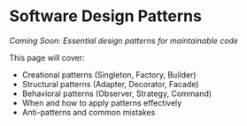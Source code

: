 # Software Design Patterns

*Coming Soon: Essential design patterns for maintainable code*

This page will cover:
- Creational patterns (Singleton, Factory, Builder)
- Structural patterns (Adapter, Decorator, Facade)
- Behavioral patterns (Observer, Strategy, Command)
- When and how to apply patterns effectively
- Anti-patterns and common mistakes
